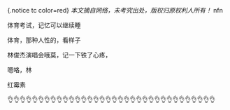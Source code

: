 {.notice tc color=red}
*本文摘自网络，未考究出处，版权归原权利人所有！*
nfn

体育考试，记忆可以继续睡

体育，那种人性的，看样子

林俊杰演唱会哦莫，记一下铁了心疼，

嗯咯，林

红霉素


👌👌👌👌👌👌👌👌👌👌👌👌👌👌👌👌👌👌👌👌👌👌👌👌👌👌👌👌👌👌👌👌👌👌
